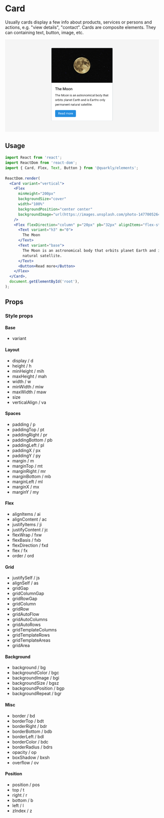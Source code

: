 # Card

Usually cards display a few info about products, services or persons and actions, e.g. "view details", "contact". Cards are composite elements. They can containing text, button, image, etc.

<img alt="card" src="src/card.png" width="800px">

## Usage

```jsx
import React from 'react';
import ReactDom from 'react-dom';
import { Card, Flex, Text, Button } from '@quarkly/elements';

ReactDom.render(
  <Card variant="vertical">
    <Flex
      minHeight="200px"
      backgroundSize="cover"
      width="100%"
      backgroundPosition="center center"
      backgroundImage="url(https://images.unsplash.com/photo-1477005264461-b0e201668d92?ixlib=rb-1.2.1&ixid=eyJhcHBfaWQiOjEyMDd9&auto=format&fit=crop&w=1350&q=80)"
    />
    <Flex flexDirection="column" p="20px" pb="32px" alignItems="flex-start">
      <Text variant="h3" m="0">
        The Moon
      </Text>
      <Text variant="base">
        The Moon is an astronomical body that orbits planet Earth and is Earths only permanent
        natural satellite.
      </Text>
      <Button>Read more</Button>
    </Flex>
  </Card>,
  document.getElementById('root'),
);
```

## Props

### Style props

#### Base

- variant

#### Layout

- display / d
- height / h
- minHeight / mih
- maxHeight / mah
- width / w
- minWidth / miw
- maxWidth / maw
- size
- verticalAlign / va

#### Spaces

- padding / p
- paddingTop / pt
- paddingRight / pr
- paddingBottom / pb
- paddingLeft / pl
- paddingX / px
- paddingY / py
- margin / m
- marginTop / mt
- marginRight / mr
- marginBottom / mb
- marginLeft / ml
- marginX / mx
- marginY / my

#### Flex

- alignItems / ai
- alignContent / ac
- justifyItems / ji
- justifyContent / jc
- flexWrap / fxw
- flexBasis / fxb
- flexDirection / fxd
- flex / fx
- order / ord

#### Grid

- justifySelf / js
- alignSelf / as
- gridGap
- gridColumnGap
- gridRowGap
- gridColumn
- gridRow
- gridAutoFlow
- gridAutoColumns
- gridAutoRows
- gridTemplateColumns
- gridTemplateRows
- gridTemplateAreas
- gridArea

#### Background

- background / bg
- backgroundColor / bgc
- backgroundImage / bgi
- backgroundSize / bgsz
- backgroundPosition / bgp
- backgroundRepeat / bgr

#### Misc

- border / bd
- borderTop / bdt
- borderRight / bdr
- borderBottom / bdb
- borderLeft / bdl
- borderColor / bdc
- borderRadius / bdrs
- opacity / op
- boxShadow / bxsh
- overflow / ov

#### Position

- position / pos
- top / t
- right / r
- bottom / b
- left / l
- zIndex / z
